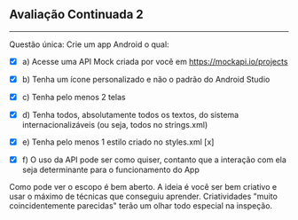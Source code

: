 ## Avaliação Continuada 2
---
Questão única:
Crie um app Android o qual:
*  [x] a) Acesse uma API Mock criada por você em https://mockapi.io/projects 

*  [x] b) Tenha um ícone personalizado e não o padrão do Android Studio    

*  [x] c) Tenha pelo menos 2 telas

*  [x] d) Tenha todos, absolutamente todos os textos, do sistema internacionalizáveis (ou seja, todos no strings.xml) 

*  [x] e) Tenha pelo menos 1 estilo criado no styles.xml [x]

*  [x] f) O uso da API pode ser como quiser, contanto que a interação com ela seja determinante para o funcionamento do App 

Como pode ver o escopo é bem aberto. A ideia é você ser bem criativo e usar o máximo de técnicas que conseguiu aprender. Criatividades "muito coincidentemente parecidas" terão um olhar todo especial na inspeção.
